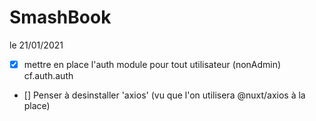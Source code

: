 # SmashBook

le 21/01/2021

- [x] mettre en place l'auth module pour tout utilisateur (nonAdmin) cf.auth.auth
- [] Penser à desinstaller 'axios' (vu que l'on utilisera @nuxt/axios à la place)
